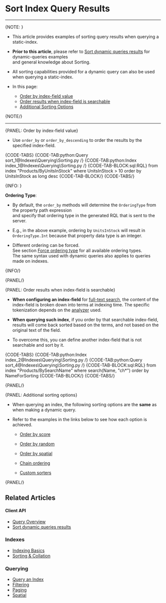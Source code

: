 # Sort Index Query Results

---

{NOTE: }

* This article provides examples of sorting query results when querying a static-index.  

* **Prior to this article**, please refer to [Sort dynamic queries results](../../client-api/session/querying/sort-query-results) for dynamic-queries examples  
  and general knowledge about Sorting.

* All sorting capabilities provided for a dynamic query can also be used when querying a static-index.

* In this page:
    * [Order by index-field value](../../indexes/querying/sorting#order-by-index-field-value)  
    * [Order results when index-field is searchable](../../indexes/querying/sorting#order-results-when-index-field-is-searchable)  
    * [Additional Sorting Options](../../indexes/querying/sorting#additional-sorting-options)  

{NOTE/}

---

{PANEL: Order by index-field value}

* Use `order_by` or `order_by_descending` to order the results by the specified index-field.

{CODE-TABS}
{CODE-TAB:python:Query sort_1@Indexes\Querying\Sorting.py /}
{CODE-TAB:python:Index index_1@Indexes\Querying\Sorting.py /}
{CODE-TAB-BLOCK:sql:RQL}
from index "Products/ByUnitsInStock"
where UnitsInStock > 10
order by UnitsInStock as long desc
{CODE-TAB-BLOCK/}
{CODE-TABS/}

{INFO: }

**Ordering Type**:

* By default, the `order_by` methods will determine the `OrderingType` from the property path expression  
  and specify that ordering type in the generated RQL that is sent to the server.

* E.g., in the above example, ordering by `UnitsInStock` will result in `OrderingType.Int`
  because that property data type is an integer.

* Different ordering can be forced.  
  See section [Force ordering type](../../client-api/session/querying/sort-query-results#force-ordering-type) 
  for all available ordering types.  
  The same syntax used with dynamic queries also applies to queries made on indexes.

{INFO/}

{PANEL/}

{PANEL: Order results when index-field is searchable}

* **When configuring an index-field** for [full-text search](../../indexes/querying/searching), 
  the content of the index-field is broken down into terms at indexing time. 
  The specific tokenization depends on the [analyzer](../../indexes/using-analyzers) used.

* **When querying such index**, if you order by that searchable index-field, 
  results will come back sorted based on the terms, and not based on the original text of the field.
  
* To overcome this, you can define another index-field that is not searchable and sort by it. 

{CODE-TABS}
{CODE-TAB:python:Index index_2@Indexes\Querying\Sorting.py /}
{CODE-TAB:python:Query sort_4@Indexes\Querying\Sorting.py /}
{CODE-TAB-BLOCK:sql:RQL}
from index "Products/BySearchName" 
where search(Name, "ch*")
order by NameForSorting
{CODE-TAB-BLOCK/}
{CODE-TABS/}

{PANEL/}

{PANEL: Additional sorting options}

* When querying an index, the following sorting options are the **same** as when making a dynamic query.

* Refer to the examples in the links below to see how each option is achieved.

  * [Order by score](../../client-api/session/querying/sort-query-results#order-by-score)

  * [Order by random](../../client-api/session/querying/sort-query-results#order-by-random)

  * [Order by spatial](../../client-api/session/querying/sort-query-results#order-by-spatial)

  * [Chain ordering](../../client-api/session/querying/sort-query-results#chain-ordering)

  * [Custom sorters](../../client-api/session/querying/sort-query-results#custom-sorters)

{PANEL/}

## Related Articles

#### Client API

- [Query Overview](../../client-api/session/querying/how-to-query)
- [Sort dynamic queries results](../../client-api/session/querying/sort-query-results)

### Indexes

- [Indexing Basics](../../indexes/indexing-basics)
- [Sorting & Collation](../../indexes/sorting-and-collation)

### Querying

- [Query an Index](../../indexes/querying/query-index)
- [Filtering](../../indexes/querying/filtering)
- [Paging](../../indexes/querying/paging)
- [Spatial](../../indexes/querying/spatial)
